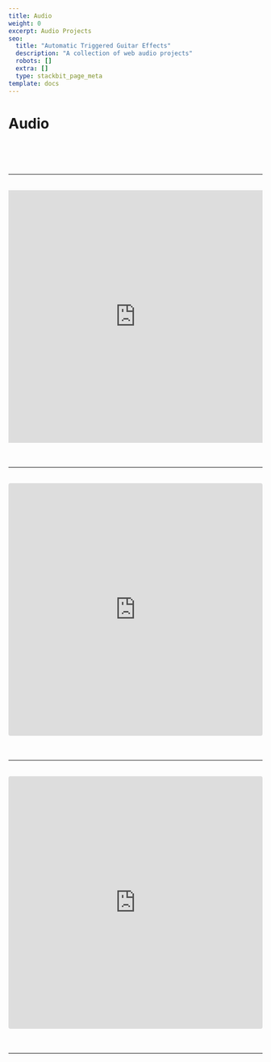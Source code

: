 ```yaml
---
title: Audio
weight: 0
excerpt: Audio Projects
seo:
  title: "Automatic Triggered Guitar Effects"
  description: "A collection of web audio projects"
  robots: []
  extra: []
  type: stackbit_page_meta
template: docs
---
```


# Audio

<br>
<br>
<br>
<hr>
<br>
<iframe width="100%" height="500" frameborder="0"
src="https://observablehq.com/embed/@bgoonz/mode-lighting/2?cell=*"></iframe>
<br>
<br>
<br>
<hr>
<br>

<iframe src="https://codesandbox.io/embed/iframe-inception-forked-9szxx?fontsize=14&hidenavigation=1&theme=dark"
style="width:100%; height:500px; border:0; border-radius: 4px; overflow:hidden;"
title="iframe inception (forked)"
allow="accelerometer; ambient-light-sensor; camera; encrypted-media; geolocation; gyroscope; hid; microphone; midi; payment; usb; vr; xr-spatial-tracking"
sandbox="allow-forms allow-modals allow-popups allow-presentation allow-same-origin allow-scripts"
></iframe>  
<br>
<br>
<br>
<hr>
<br>
<iframe src="https://codesandbox.io/embed/iframe-inception-forked-xgxge?fontsize=14&hidenavigation=1&theme=dark"
style="width:100%; height:500px; border:0; border-radius: 4px; overflow:hidden;"
title="iframe inception (forked)"
allow="accelerometer; ambient-light-sensor; camera; encrypted-media; geolocation; gyroscope; hid; microphone; midi; payment; usb; vr; xr-spatial-tracking"
sandbox="allow-forms allow-modals allow-popups allow-presentation allow-same-origin allow-scripts"
></iframe>

<br>
<br>
<br>
<hr>
<br>
